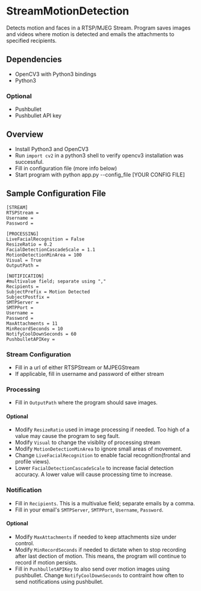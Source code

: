 # StreamMotionDetection
Detects motion and faces in a RTSP/MJEG Stream. Program saves images and videos where motion is detected and emails the attachments to specified recipients.

## Dependencies
* OpenCV3 with Python3 bindings
* Python3
### Optional
* Pushbullet
* Pushbullet API key

## Overview
* Install Python3 and OpenCV3
* Run `import cv2` in a python3 shell to verify opencv3 installation was successful.
* Fill in configuration file (more info below)
* Start program with python app.py --config_file [YOUR CONFIG FILE]

## Sample Configuration File
```
[STREAM]
RTSPStream = 
Username = 
Password = 

[PROCESSING]
LiveFacialRecognition = False 
ResizeRatio = 0.2
FacialDetectionCascadeScale = 1.1
MotionDetectionMinArea = 100
Visual = True 
OutputPath = 

[NOTIFICATION]
#multivalue field; separate using ","
Recipients = 
SubjectPrefix = Motion Detected
SubjectPostfix = 
SMTPServer = 
SMTPPort = 
Username = 
Password = 
MaxAttachments = 11
MinRecordSeconds = 10
NotifyCoolDownSeconds = 60
PushbulletAPIKey = 
```
### Stream Configuration
* Fill in a url of either RTSPStream or MJPEGStream
* If applicable, fill in username and password of either stream

### Processing
* Fill in `OutputPath` where the program should save images.
#### Optional
* Modify `ResizeRatio` used in image processing if needed. Too high of a value may cause the program to seg fault.
* Modify `Visual` to change the visiblity of processing stream
* Modify `MotionDetectionMinArea` to ignore small areas of movement.
* Change `LiveFacialRecognition` to enable facial recognition(frontal and profile views). 
* Lower `FacialDetectionCascadeScale` to increase facial detection accuracy. A lower value will cause processing time to increase. 

### Notification
* Fill in `Recipients`. This is a multivalue field; separate emails by a comma.
* Fill in your email's `SMTPServer`, `SMTPPort`, `Username`, `Password`.
#### Optional
* Modify `MaxAttachments` if needed to keep attachments size under control.
* Modify `MinRecordSeconds` if needed to dictate when to stop recording after last dection of motion. This means, the program will continue to record if motion persists.
* Fill in `PushbulletAPIKey` to also send over motion images using pushbullet. Change `NotifyCoolDownSeconds` to contraint how often to send notifications using pushbullet.
